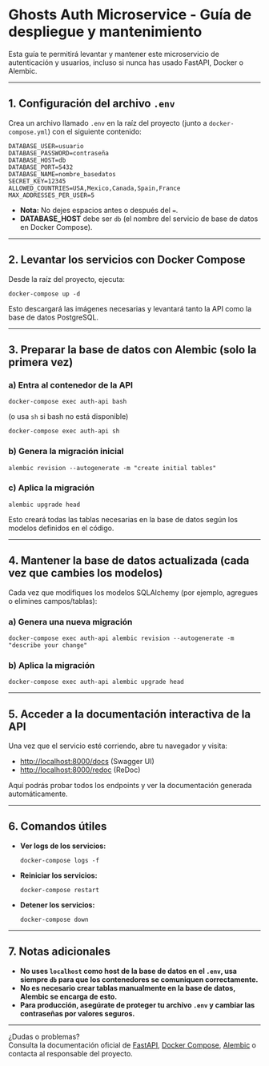 # Ghosts Auth Microservice - Guía de despliegue y mantenimiento

Esta guía te permitirá levantar y mantener este microservicio de autenticación y usuarios, incluso si nunca has usado FastAPI, Docker o Alembic.

---

## 1. Configuración del archivo `.env`

Crea un archivo llamado `.env` en la raíz del proyecto (junto a `docker-compose.yml`) con el siguiente contenido:

```
DATABASE_USER=usuario
DATABASE_PASSWORD=contraseña
DATABASE_HOST=db
DATABASE_PORT=5432
DATABASE_NAME=nombre_basedatos
SECRET_KEY=12345
ALLOWED_COUNTRIES=USA,Mexico,Canada,Spain,France
MAX_ADDRESSES_PER_USER=5
```

- **Nota:** No dejes espacios antes o después del `=`.
- **DATABASE_HOST** debe ser `db` (el nombre del servicio de base de datos en Docker Compose).

---

## 2. Levantar los servicios con Docker Compose

Desde la raíz del proyecto, ejecuta:

```
docker-compose up -d
```

Esto descargará las imágenes necesarias y levantará tanto la API como la base de datos PostgreSQL.

---

## 3. Preparar la base de datos con Alembic (solo la primera vez)

### a) Entra al contenedor de la API

```
docker-compose exec auth-api bash
```
(o usa `sh` si bash no está disponible)

```
docker-compose exec auth-api sh
```

### b) Genera la migración inicial

```
alembic revision --autogenerate -m "create initial tables"
```

### c) Aplica la migración

```
alembic upgrade head
```

Esto creará todas las tablas necesarias en la base de datos según los modelos definidos en el código.

---

## 4. Mantener la base de datos actualizada (cada vez que cambies los modelos)

Cada vez que modifiques los modelos SQLAlchemy (por ejemplo, agregues o elimines campos/tablas):

### a) Genera una nueva migración

```
docker-compose exec auth-api alembic revision --autogenerate -m "describe your change"
```

### b) Aplica la migración

```
docker-compose exec auth-api alembic upgrade head
```

---

## 5. Acceder a la documentación interactiva de la API

Una vez que el servicio esté corriendo, abre tu navegador y visita:

- [http://localhost:8000/docs](http://localhost:8000/docs) (Swagger UI)
- [http://localhost:8000/redoc](http://localhost:8000/redoc) (ReDoc)

Aquí podrás probar todos los endpoints y ver la documentación generada automáticamente.

---

## 6. Comandos útiles

- **Ver logs de los servicios:**
  ```
  docker-compose logs -f
  ```
- **Reiniciar los servicios:**
  ```
  docker-compose restart
  ```
- **Detener los servicios:**
  ```
  docker-compose down
  ```

---

## 7. Notas adicionales

- **No uses `localhost` como host de la base de datos en el `.env`, usa siempre `db` para que los contenedores se comuniquen correctamente.**
- **No es necesario crear tablas manualmente en la base de datos, Alembic se encarga de esto.**
- **Para producción, asegúrate de proteger tu archivo `.env` y cambiar las contraseñas por valores seguros.**

---

¿Dudas o problemas?  
Consulta la documentación oficial de [FastAPI](https://fastapi.tiangolo.com/), [Docker Compose](https://docs.docker.com/compose/), [Alembic](https://alembic.sqlalchemy.org/) o contacta al responsable del proyecto.